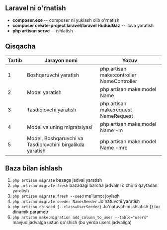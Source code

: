 ## Laravel ni o'rnatish

- **composer.exe** -- composer ni yuklash olib o'rnatish
- **composer create-project laravel/laravel HududGaz** -- ilova yaratish
- **php artisan serve** -- ishlatish

## Qisqacha
<table style="width: 100%">
    <thead>
        <th>Tartib</th>
        <th>Jarayon nomi</th>
        <th>Yozuv</th>
    </thead>
    <tbody>
        <tr>
            <td>1</td>
            <td>Boshqaruvchi yaratish</td>
            <td>php artisan make:controller NameController</td>
        </tr>
        <tr>
            <td>2</td>
            <td>Model yaratish</td>
            <td>php artisan make:model Name</td>
        </tr>
        <tr>
            <td>3</td>
            <td>Tasdiqlovchi yaratish</td>
            <td>php artisan make:request NameRequest</td>
        </tr>
        <tr>
            <td>4</td>
            <td>Model va uning migratsiyasi</td>
            <td>php artisan make:model Name -m</td>
        </tr>
        <tr>
            <td>5</td>
            <td>Model, Boshqaruvchi va Tasdiqlovchini birgalikda yaratish</td>
            <td>php artisan make:model Name -mrc</td>
        </tr>
    </tbody>
</table>

## Baza bilan ishlash
1. ``php artisan migrate`` bazaga jadval yaratish
2. ``php artisan migrate:fresh`` bazadagi barcha jadvalni o'chirib qaytadan yaratish
3. ``php artisan migrate:fresh --seed`` ma'lumot joylash
4. ``php artisan migrate:seeder NamesSeeder`` Jo'natuvchi yaratish
5. ``php artisan db:seed {--class=UserSeeder}`` Jo'natuvchini ishlatish {} bu dinamik parametr
6. ``php artisan make:migration add_column_to_user --table="users"`` mavjud jadvalga ustun qo'shish (bu yerda users jadvaliga)
